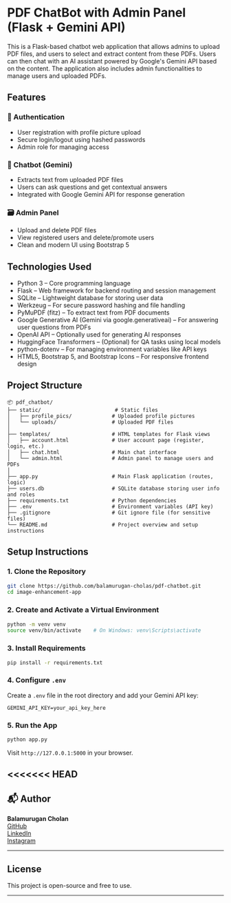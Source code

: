 # PDF ChatBot with Admin Panel (Flask + Gemini API)

This is a Flask-based chatbot web application that allows admins to upload PDF files, and users to select and extract content from these PDFs. Users can then chat with an AI assistant powered by Google's Gemini API based on the content. The application also includes admin functionalities to manage users and uploaded PDFs.

## Features

### 🔐 Authentication
- User registration with profile picture upload
- Secure login/logout using hashed passwords
- Admin role for managing access

### 🧠 Chatbot (Gemini)
- Extracts text from uploaded PDF files
- Users can ask questions and get contextual answers
- Integrated with Google Gemini API for response generation

### 🗃 Admin Panel
- Upload and delete PDF files
- View registered users and delete/promote users
- Clean and modern UI using Bootstrap 5

## Technologies Used

- Python 3 – Core programming language
- Flask – Web framework for backend routing and session management
- SQLite – Lightweight database for storing user data
- Werkzeug – For secure password hashing and file handling
- PyMuPDF (fitz) – To extract text from PDF documents
- Google Generative AI (Gemini via google.generativeai) – For answering user questions from PDFs
- OpenAI API – Optionally used for generating AI responses
- HuggingFace Transformers – (Optional) for QA tasks using local models
- python-dotenv – For managing environment variables like API keys
- HTML5, Bootstrap 5, and Bootstrap Icons – For responsive frontend design

## Project Structure

```
📦 pdf_chatbot/
├── static/                        # Static files
│   ├── profile_pics/             # Uploaded profile pictures
│   └── uploads/                  # Uploaded PDF files
│
├── templates/                    # HTML templates for Flask views
│   ├── account.html              # User account page (register, login, etc.)
│   ├── chat.html                 # Main chat interface
│   └── admin.html                # Admin panel to manage users and PDFs
│
├── app.py                        # Main Flask application (routes, logic)
├── users.db                      # SQLite database storing user info and roles
├── requirements.txt              # Python dependencies
├── .env                          # Environment variables (API key)
├── .gitignore                    # Git ignore file (for sensitive files)
└── README.md                     # Project overview and setup instructions
```

## Setup Instructions

### 1. Clone the Repository

```bash
git clone https://github.com/balamurugan-cholas/pdf-chatbot.git
cd image-enhancement-app
```

### 2. Create and Activate a Virtual Environment

```bash
python -m venv venv
source venv/bin/activate    # On Windows: venv\Scripts\activate
```

### 3. Install Requirements

```bash
pip install -r requirements.txt
```

### 4. Configure `.env`

Create a `.env` file in the root directory and add your Gemini API key:

```
GEMINI_API_KEY=your_api_key_here
```

### 5. Run the App

```bash
python app.py
```

Visit `http://127.0.0.1:5000` in your browser.

<<<<<<< HEAD
---

## 📬 Author

**Balamurugan Cholan**  
[GitHub](https://github.com/balamurugan-cholas)  
[LinkedIn](https://in.linkedin.com/in/bala-murugan-6b73a7369)  
[Instagram](https://www.instagram.com/post_maram/)

---

## License

This project is open-source and free to use.

---

